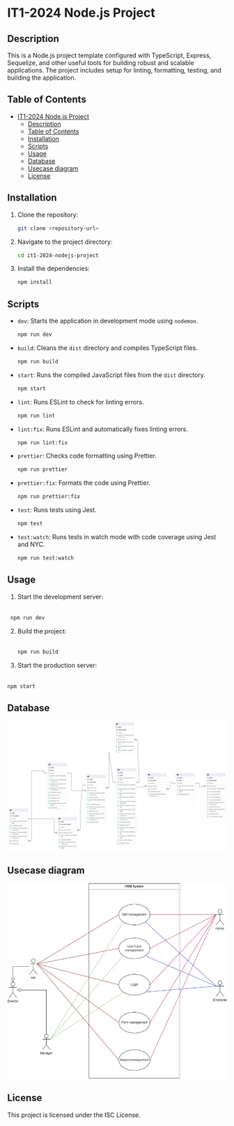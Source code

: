 # IT1-2024 Node.js Project

## Description

This is a Node.js project template configured with TypeScript, Express, Sequelize, and other useful tools for building robust and scalable applications. The project includes setup for linting, formatting, testing, and building the application.

## Table of Contents

- [IT1-2024 Node.js Project](#it1-2024-nodejs-project)
  - [Description](#description)
  - [Table of Contents](#table-of-contents)
  - [Installation](#installation)
  - [Scripts](#scripts)
  - [Usage](#usage)
  - [Database](#database)
  - [Usecase diagram](#usecase-diagram)
  - [License](#license)

## Installation

1. Clone the repository:

   ```bash
   git clone <repository-url>
   ```

2. Navigate to the project directory:

   ```bash
   cd it1-2024-nodejs-project
   ```

3. Install the dependencies:

   ```bash
   npm install
   ```

## Scripts

- `dev`: Starts the application in development mode using `nodemon`.

  ```bash
  npm run dev
  ```

- `build`: Cleans the `dist` directory and compiles TypeScript files.

  ```bash
  npm run build
  ```

- `start`: Runs the compiled JavaScript files from the `dist` directory.

  ```bash
  npm start
  ```

- `lint`: Runs ESLint to check for linting errors.

  ```bash
  npm run lint
  ```

- `lint:fix`: Runs ESLint and automatically fixes linting errors.

  ```bash
  npm run lint:fix
  ```

- `prettier`: Checks code formatting using Prettier.

  ```bash
  npm run prettier
  ```

- `prettier:fix`: Formats the code using Prettier.

  ```bash
  npm run prettier:fix
  ```

- `test`: Runs tests using Jest.

  ```bash
  npm test
  ```

- `test:watch`: Runs tests in watch mode with code coverage using Jest and NYC.

  ```bash
  npm run test:watch
  ```

## Usage

1. Start the development server:

```bash

 npm run dev
```

2. Build the project:

   ```bash

   npm run build
   ```

3. Start the production server:

```bash

npm start
```

## Database

![ERD Diagram](resources/images/ERD.png)

## Usecase diagram

![Usecase Diagram](resources/images/usecase_hrm.png)

## License

This project is licensed under the ISC License.
